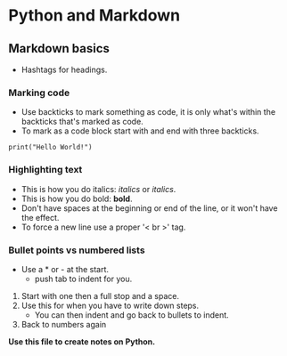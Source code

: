 # Python and Markdown

## Markdown basics

- Hashtags for headings.

### Marking code
- Use backticks to mark something as code, it is only what's within the backticks that's marked as code.
- To mark as a code block start with and end with three backticks.

`print("Hello World!")`

### Highlighting text

- This is how you do italics: _italics_ or *italics*.
- This is how you do bold: **bold**.
- Don't have spaces at the beginning or end of the line, or it won't have the effect.
- To force a new line use a proper '< br >' tag.

### Bullet points vs numbered lists
* Use a * or - at the start.
  * push tab to indent for you.

1. Start with one then a full stop and a space.
2. Use this for when you have to write down steps.
    * You can then indent and go back to bullets to indent.
3. Back to numbers again

**Use this file to create notes on Python.**


